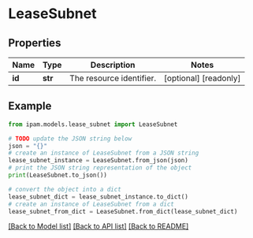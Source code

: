 # LeaseSubnet


## Properties

Name | Type | Description | Notes
------------ | ------------- | ------------- | -------------
**id** | **str** | The resource identifier. | [optional] [readonly] 

## Example

```python
from ipam.models.lease_subnet import LeaseSubnet

# TODO update the JSON string below
json = "{}"
# create an instance of LeaseSubnet from a JSON string
lease_subnet_instance = LeaseSubnet.from_json(json)
# print the JSON string representation of the object
print(LeaseSubnet.to_json())

# convert the object into a dict
lease_subnet_dict = lease_subnet_instance.to_dict()
# create an instance of LeaseSubnet from a dict
lease_subnet_from_dict = LeaseSubnet.from_dict(lease_subnet_dict)
```
[[Back to Model list]](../README.md#documentation-for-models) [[Back to API list]](../README.md#documentation-for-api-endpoints) [[Back to README]](../README.md)


